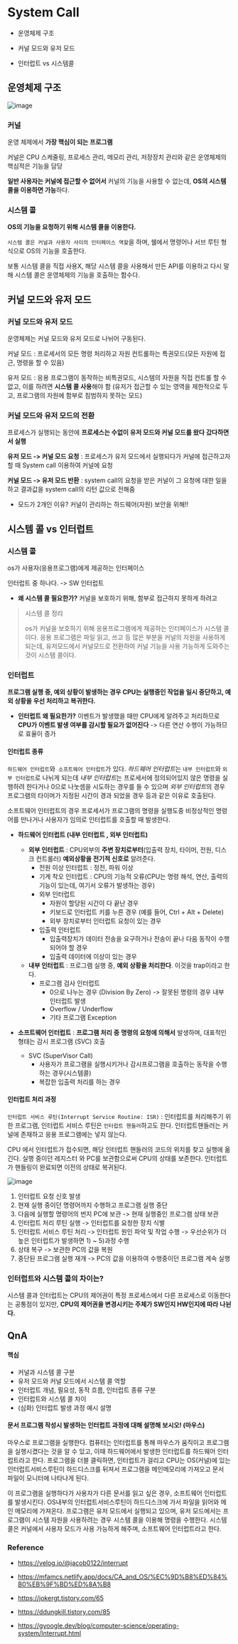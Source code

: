 # System Call

- 운영체제 구조

- 커널 모드와 유저 모드
- 인터럽트 vs 시스템콜

## 운영체제 구조

![image](https://user-images.githubusercontent.com/93963499/160269818-1a74f271-8f02-407b-8b3e-364e224948bb.png)



### 커널

운영 체제에서 **가장 핵심이 되는 프로그램**

커널은 CPU 스케줄링, 프로세스 관리, 메모리 관리, 저장장치 관리와 같은 운영체제의 핵심적은 기능을 담당

**일반 사용자는 커널에 접근할 수 없어서** 커널의 기능을 사용할 수 없는데, **OS의 시스템 콜을 이용하면 가능**하다.

### 시스템 콜

**OS의 기능을 요청하기 위해 시스템 콜을 이용한다.** 

`시스템 콜은 커널과 사용자 사이의 인터페이스 역할`을 하며, 쉘에서 명령어나 서브 루틴 형식으로 OS의 기능을 호출한다.

보통 시스템 콜을 직접 사용X, 해당 시스템 콜을 사용해서 만든 API를 이용하고 다시 말해 시스템 콜은 운영체제의 기능을 호출하는 함수다.



## 커널 모드와 유저 모드

### 커널 모드와 유저 모드

운영체제는 커널 모드와 유저 모드로 나뉘어 구동된다.

커널 모드 : 프로세서의 모든 명령 처리하고 자원 컨트롤하는 특권모드(모든 자원에 접근, 명령을 할 수 있음)

유저 모드 : 응용 프로그램이 동작하는 비특권모드, 시스템의 자원을 직접 컨트롤 할 수 없고, 이를 하려면 **시스템 콜 사용**해야 함 (유저가 접근할 수 있는 영역을 제한적으로 두고, 프로그램의 자원에 함부로 침범하지 못하는 모드)

### 커널 모드와 유저 모드의 전환

프로세스가 실행되는 동안에 **프로세스는 수없이 유저 모드와 커널 모드를 왔다 갔다하면서 실행**

**유저 모드 -> 커널 모드 요청** : 프로세스가 유저 모드에서 실행되다가 커널에 접근하고자 할 때 System call 이용하여 커널에 요청

**커널 모드 -> 유저 모드 반환** : system call의 요청을 받은 커널이 그 요청에 대한 일을 하고 결과값을 system call의 리턴 값으로 전해줌

- 모드가 2개인 이유?  커널이 관리하는 하드웨어(자원) 보안을 위해!!

## 시스템 콜 vs 인터럽트

### 시스템 콜

os가 사용자(응용프로그램)에게 제공하는 인터페이스

인터럽트 중 하나다. -> SW 인터럽트

- **왜 시스템 콜 필요한가?**  커널을 보호하기 위해, 함부로 접근하지 못하게 하려고

> 시스템 콜 정리
>
> os가 커널을 보호하기 위해 응용프로그램에게 제공하는 인터페이스가 시스템 콜이다.
> 응용 프로그램은 파일 읽고, 쓰고 등 많은 부분을 커널의 자원을 사용하게 되는데, 유저모드에서 커널모드로 전환하여 커널 기능을 사용 가능하게 도와주는 것이 시스템 콜이다.

### 인터럽트

**프로그램 실행 중, 예외 상황이 발생하는 경우 CPU는 실행중인 작업을 일시 중단하고, 예외 상황을 우선 처리하고 복귀한다.**

- **인터럽트 왜 필요한가?**  이벤트가 발생했을 때만 CPU에게 알려주고 처리하므로 **CPU가 이벤트 발생 여부를 감시할 필요가 없어진다** -> 다른 연산 수행이 가능하므로 효율이 증가

#### 인터럽트 종류 

`하드웨어 인터럽트`와` 소프트웨어 인터럽트`가 있다. *하드웨어 인터럽트*는 `내부 인터럽트`와 `외부 인터럽트`로 나뉘게 되는데 *내부 인터럽트*는 프로세서에 정의되어있지 않은 명령을 실행하려 한다거나 0으로 나눗셈을 시도하는 경우를 들 수 있으며 *외부 인터럽트*의 경우 프로그램의 타이머가 지정된 시간이 경과 되었을 경우 등과 같은 이유로 호출된다.

소프트웨어 인터럽트의 경우 프로세서가 프로그램의 명령을 실행도중 비정상적인 명령어를 만나거나 사용자가 임의로 인터럽트를 호출할 때 발생한다.

- **하드웨어 인터럽트 (내부 인터럽트 , 외부 인터럽트)**
  - **외부 인터럽트** : CPU외부의 **주변 장치로부터**(입출력 장치, 타이머, 전원, 디스크 컨트롤러) **예외상황을 전기적 신호로** 알려준다. 
    - 전원 이상 인터럽트 : 정전, 파워 이상
    - 기계 착오 인터럽트 : CPU의 기능적 오류(CPU는 명령 해석, 연산, 출력의 기능이 있는데, 여기서 오류가 발생하는 경우)
    - 외부 인터럽트
      - 자원이 할당된 시간이 다 끝난 경우
      - 키보드로 인터럽트 키를 누른 경우 (예를 들어, Ctrl + Alt + Delete)
      - 외부 장치로부터 인터럽트 요청이 있는 경우
    - 입출력 인터럽트
      - 입출력장치가 데이터 전송을 요구하거나 전송이 끝나 다음 동작이 수행되어야 할 경우
      - 입출력 데이터에 이상이 있는 경우
  - **내부 인터럽트** : 프로그램 실행 중,  **예외 상황을 처리한다**. 이것을 trap이라고 한다.
    - 프로그램 검사 인터럽트
      - 0으로 나누는 경우 (Division By Zero) -> 잘못된 명령의 경우 내부 인터럽트 발생
      - Overflow / Underflow
      - 기타 프로그램 Exception

- **소프트웨어 인터럽트** : **프로그램 처리 중** **명령의 요청에 의해서** 발생하며, 대표적인 형태는 감시 프로그램 (SVC) 호출
  - SVC (SuperVisor Call)
    - 사용자가 프로그램을 실행시키거나 감시프로그램을 호출하는 동작을 수행하는 경우(시스템콜)
    - 복잡한 입출력 처리를 하는 경우

#### 인터럽트 처리 과정

`인터럽트 서비스 루틴(Interrupt Service Routine: ISR)` :  인터럽트를 처리해주기 위한 프로그램, 인터럽트 서비스 루틴은 `인터럽트 핸들러`하고도 한다. 인터럽트핸들러는 커널에 존재하고 응용 프로그램에는 넣지 않는다.

CPU 에서 인터럽트가 접수되면, 해당 인터럽트 핸들러의 코드의 위치를 찾고 실행에 옮긴다. 실행 중이던 레지스터 와 PC를 보관함으로써 CPU의 상태를 보존한다. 인터럽트가 핸들링이 완료되면 이전의 상태로 복귀된다.



![image](https://user-images.githubusercontent.com/38436013/129360622-d2ee9e46-be5b-439b-bde4-9cfd8f57b155.png)

1) 인터럽트 요청 신호 발생
2) 현재 실행 중이던 명령어까지 수행하고 프로그램 실행 중단
3) 다음에 실행할 명령어의 번지 PC에 보관
-> 현재 실행중인 프로그램 상태 보관
4) 인터럽트 처리 루틴 실행
-> 인터럽트를 요청한 장치 식별
5) 인터럽트 서비스 루틴 처리
-> 인터럽트 원인 파악 및 작업 수행
-> 우선순위가 더 높은 인터럽트가 발생하면 1) ~ 5)과정 수행
6) 상태 복구
-> 보관한 PC의 값을 복원
7) 중단된 프로그램 실행 재개
-> PC의 값을 이용하여 수행중이던 프로그램 계속 실행

### 인터럽트와 시스템 콜의 차이는?

시스템 콜과 인터럽트는 CPU의 제어권이 특정 프로세스에서 다른 프로세스로 이동한다는 공통점이 있지만, **CPU의 제어권을 변경시키는 주체가 SW인지 HW인지에 따라 나뉜다.**

## QnA

#### 핵심

- 커널과 시스템 콜 구분
- 유저 모드와 커널 모드에서 시스템 콜 역할
- 인터럽트 개념, 필요성, 동작 흐름, 인터럽트 종류 구분
- 인터럽트와 시스템 콜 차이
- (심화) 인터럽트 발생 과정 예시 설명

#### 문서 프로그램 작성시 발생하는 인터럽트 과정에 대해 설명해 보시오! (마우스)

마우스로 프로그램을 실행한다. 컴퓨터는 인터럽트를 통해 마우스가 움직이고 프로그램을 실행시켰다는 것을 알 수 있고, 이때 하드웨어에서 발생한 인터럽트를 하드웨어 인터럽트라고 한다. 프로그램을 더블 클릭하면, 인터럽트가 걸리고 CPU는 OS(커널)에 있는 인터럽트서비스루틴이 하드디스크를 뒤져서 프로그램을 메인메모리에 가져오고 문서 파일이 모니터에 나타나게 된다.

이 프로그램을 실행하다가 사용자가 다른 문서를 읽고 싶은 경우, 소프트웨어 인터럽트를 발생시킨다. OS내부의 인터럽트서비스루틴이  하드디스크에 가서 파일을 읽어와 메인 메모리에 가져온다. 프로그램은 유저 모드에서 실행되고 있으며, 유저 모드에서는 프로그램이 시스템 자원을 사용하려는 경우 시스템 콜을 이용해 명령을 수행한다. 시스템 콜은 커널에서 사용자 모드가 사용 가능하게 해주며, 소프트웨어 인터럽트라고 한다.



### Reference

- https://velog.io/@jacob0122/interrupt

- https://mfamcs.netlify.app/docs/CA_and_OS/%EC%9D%B8%ED%84%B0%EB%9F%BD%ED%8A%B8

- https://jokergt.tistory.com/65

- https://ddungkill.tistory.com/85

- https://gyoogle.dev/blog/computer-science/operating-system/Interrupt.html

